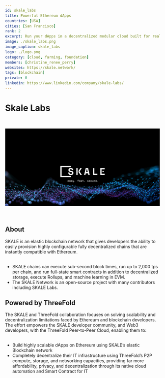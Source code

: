 ```yaml
---
id: skale_labs
title: Powerful Ethereum dApps
countries: [USA]
cities: [San Francisco]
rank: 2
excerpt: Run your dApps in a decentralized modular cloud built for real-world needs and configured for your requirements.
image: ./skale_labs.png
image_caption: skale_labs
logo: ./logo.png
category: [cloud, farming, foundation]
members: [christine_renee_perry]
websites: https://skale.network/
tags: [blockchain]
private: 0
linkedin: https://www.linkedin.com/company/skale-labs/
---
```


# Skale Labs

<br/>

![skale](./skale_labs2.png)

<br/>

## About

SKALE is an elastic blockchain network that gives developers the ability to easily provision highly configurable fully decentralized chains that are instantly compatible with Ethereum.
<br/>
<br/>

- SKALE chains can execute sub-second block times, run up to 2,000 tps per chain, and run full-state smart contracts in addition to decentralized storage, execute Rollups, and machine learning in EVM.
- The SKALE Network is an open-source project with many contributors including SKALE Labs.

## Powered by ThreeFold

The SKALE and ThreeFold collaboration focuses on solving scalability and decentralization limitations faced by Ethereum and blockchain developers. The effort empowers the SKALE developer community, and Web3 developers, with the ThreeFold Peer-to-Peer Cloud, enabling them to:
<br/>
<br/>

- Build highly scalable dApps on Ethereum using SKALE’s elastic Blockchain network
- Completely decentralize their IT infrastructure using ThreeFold’s P2P compute, storage, and networking capacities, providing far more affordability, privacy, and decentralization through its native cloud automation and Smart Contract for IT

